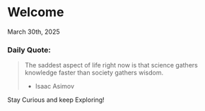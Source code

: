 # Welcome

March 30th, 2025

### Daily Quote:
> The saddest aspect of life right now is that science gathers knowledge faster than society gathers wisdom.
> 	- Isaac Asimov

Stay Curious and keep Exploring!
